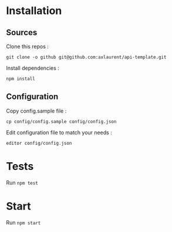 Installation
===

Sources
---

Clone this repos :

`git clone -o github git@github.com:axlaurent/api-template.git`

Install dependencies :

`npm install`

Configuration
---

Copy config.sample file :

`cp config/config.sample config/config.json`

Edit configuration file to match your needs :

`editor config/config.json`

Tests
===

Run `npm test`

Start
===

Run `npm start`
